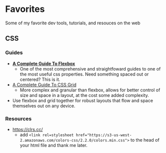 # Favorites

Some of my favorite dev tools, tutorials, and resouces on the web

## CSS

### Guides

- **[A Complete Guide To Flexbox](https://css-tricks.com/snippets/css/a-guide-to-flexbox/)**
    - One of the most comprehensive and straightfoward guides to one of the most useful css properties. Need something spaced out or centered? This is it. 
- [A Complete Guide To CSS Grid](https://css-tricks.com/snippets/css/complete-guide-grid/)
    - More complex and granular than flexbox, allows for better control of size and space in a layout, at the cost some added complexity.
- Use flexbox and grid together for robust layouts that flow and space themselves out on any device.

### Resources

- https://clrs.cc/
  - add `<link rel=stylesheet href="https://s3-us-west-2.amazonaws.com/colors-css/2.2.0/colors.min.css">` to the head of your html file and thank me later.

